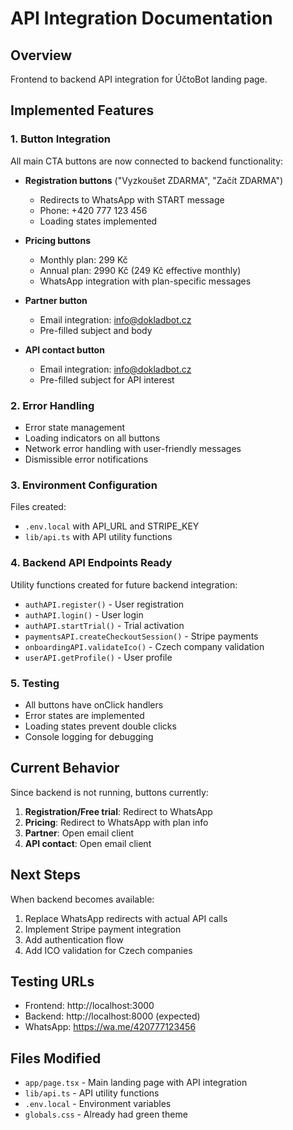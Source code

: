 # API Integration Documentation

## Overview
Frontend to backend API integration for ÚčtoBot landing page.

## Implemented Features

### 1. Button Integration
All main CTA buttons are now connected to backend functionality:

- **Registration buttons** ("Vyzkoušet ZDARMA", "Začít ZDARMA")
  - Redirects to WhatsApp with START message
  - Phone: +420 777 123 456
  - Loading states implemented

- **Pricing buttons**
  - Monthly plan: 299 Kč
  - Annual plan: 2990 Kč (249 Kč effective monthly)
  - WhatsApp integration with plan-specific messages

- **Partner button**
  - Email integration: info@dokladbot.cz
  - Pre-filled subject and body

- **API contact button**
  - Email integration: info@dokladbot.cz
  - Pre-filled subject for API interest

### 2. Error Handling
- Error state management
- Loading indicators on all buttons
- Network error handling with user-friendly messages
- Dismissible error notifications

### 3. Environment Configuration
Files created:
- `.env.local` with API_URL and STRIPE_KEY
- `lib/api.ts` with API utility functions

### 4. Backend API Endpoints Ready
Utility functions created for future backend integration:
- `authAPI.register()` - User registration
- `authAPI.login()` - User login
- `authAPI.startTrial()` - Trial activation
- `paymentsAPI.createCheckoutSession()` - Stripe payments
- `onboardingAPI.validateIco()` - Czech company validation
- `userAPI.getProfile()` - User profile

### 5. Testing
- All buttons have onClick handlers
- Error states are implemented
- Loading states prevent double clicks
- Console logging for debugging

## Current Behavior
Since backend is not running, buttons currently:
1. **Registration/Free trial**: Redirect to WhatsApp
2. **Pricing**: Redirect to WhatsApp with plan info
3. **Partner**: Open email client
4. **API contact**: Open email client

## Next Steps
When backend becomes available:
1. Replace WhatsApp redirects with actual API calls
2. Implement Stripe payment integration
3. Add authentication flow
4. Add ICO validation for Czech companies

## Testing URLs
- Frontend: http://localhost:3000
- Backend: http://localhost:8000 (expected)
- WhatsApp: https://wa.me/420777123456

## Files Modified
- `app/page.tsx` - Main landing page with API integration
- `lib/api.ts` - API utility functions
- `.env.local` - Environment variables
- `globals.css` - Already had green theme